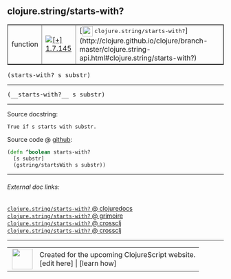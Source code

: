 ## clojure.string/starts-with?



 <table border="1">
<tr>
<td>function</td>
<td><a href="https://github.com/cljsinfo/cljs-api-docs/tree/1.7.145"><img valign="middle" alt="[+] 1.7.145" title="Added in 1.7.145" src="https://img.shields.io/badge/+-1.7.145-lightgrey.svg"></a> </td>
<td>
[<img height="24px" valign="middle" src="http://i.imgur.com/1GjPKvB.png"> <samp>clojure.string/starts-with?</samp>](http://clojure.github.io/clojure/branch-master/clojure.string-api.html#clojure.string/starts-with?)
</td>
</tr>
</table>

<samp>(starts-with? s substr)</samp><br>

---

 <samp>
(__starts-with?__ s substr)<br>
</samp>

---





Source docstring:

```
True if s starts with substr.
```


Source code @ [github]():

```clj
(defn ^boolean starts-with?
  [s substr]
  (gstring/startsWith s substr))
```

<!--
Repo - tag - source tree - lines:

 <pre>

</pre>

-->

---



###### External doc links:

[`clojure.string/starts-with?` @ clojuredocs](http://clojuredocs.org/clojure.string/starts-with_q)<br>
[`clojure.string/starts-with?` @ grimoire](http://conj.io/store/v1/org.clojure/clojure/1.7.0-beta3/clj/clojure.string/starts-with%3F/)<br>
[`clojure.string/starts-with?` @ crossclj](http://crossclj.info/fun/clojure.string/starts-with%3F.html)<br>
[`clojure.string/starts-with?` @ crossclj](http://crossclj.info/fun/clojure.string.cljs/starts-with%3F.html)<br>

---

 <table>
<tr><td>
<img valign="middle" align="right" width="48px" src="http://i.imgur.com/Hi20huC.png">
</td><td>
Created for the upcoming ClojureScript website.<br>
[edit here] | [learn how]
</td></tr></table>

[edit here]:https://github.com/cljsinfo/cljs-api-docs/blob/master/cljsdoc/clojure.string/starts-withQMARK.cljsdoc
[learn how]:https://github.com/cljsinfo/cljs-api-docs/wiki/cljsdoc-files

<!--

This information was too distracting to show to readers, but I'll leave it
commented here since it is helpful to:

- pretty-print the data used to generate this document
- and show how to retrieve that data



The API data for this symbol:

```clj
{:return-type boolean,
 :ns "clojure.string",
 :name "starts-with?",
 :signature ["[s substr]"],
 :name-encode "starts-withQMARK",
 :history [["+" "1.7.145"]],
 :type "function",
 :clj-equiv {:full-name "clojure.string/starts-with?",
             :url "http://clojure.github.io/clojure/branch-master/clojure.string-api.html#clojure.string/starts-with?"},
 :full-name-encode "clojure.string/starts-withQMARK",
 :source {:code "(defn ^boolean starts-with?\n  [s substr]\n  (gstring/startsWith s substr))",
          :title "Source code",
          :repo "clojurescript",
          :tag "r1.8.40",
          :filename "src/main/cljs/clojure/string.cljs",
          :lines [245 248],
          :url "https://github.com/clojure/clojurescript/blob/r1.8.40/src/main/cljs/clojure/string.cljs#L245-L248"},
 :usage ["(starts-with? s substr)"],
 :full-name "clojure.string/starts-with?",
 :docstring "True if s starts with substr.",
 :cljsdoc-url "https://github.com/cljsinfo/cljs-api-docs/blob/master/cljsdoc/clojure.string/starts-withQMARK.cljsdoc"}

```

Retrieve the API data for this symbol:

```clj
;; from Clojure REPL
(require '[clojure.edn :as edn])
(-> (slurp "https://raw.githubusercontent.com/cljsinfo/cljs-api-docs/catalog/cljs-api.edn")
    (edn/read-string)
    (get-in [:symbols "clojure.string/starts-with?"]))
```

-->
